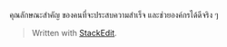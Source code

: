 คุณลักษณะสำคัญ ของคนที่จะประสบความสำเร็จ และช่วยองค์กรได้ดีจริง ๆ


> Written with [StackEdit](https://stackedit.io/).
<!--stackedit_data:
eyJoaXN0b3J5IjpbLTE1NDYzNzZdfQ==
-->